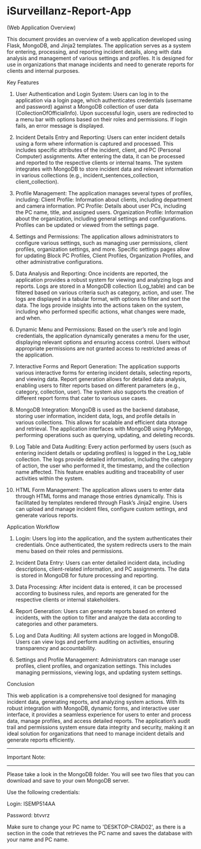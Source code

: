 # iSurveillanz-Report-App
(Web Application Overview)

This document provides an overview of a web application developed using Flask, MongoDB, and Jinja2 templates. The application serves as a system for entering, processing, and reporting incident details, along with data analysis and management of various settings and profiles. It is designed for use in organizations that manage incidents and need to generate reports for clients and internal purposes.


Key Features
1. User Authentication and Login System: 
Users can log in to the application via a login page, which authenticates credentials (username and password) against a MongoDB collection of user data (CollectionOfOfficialInfo).
Upon successful login, users are redirected to a menu bar with options based on their roles and permissions. If login fails, an error message is displayed.

2. Incident Details Entry and Reporting: 
Users can enter incident details using a form where information is captured and processed. This includes specific attributes of the incident, client, and PC (Personal Computer) assignments.
After entering the data, it can be processed and reported to the respective clients or internal teams.
The system integrates with MongoDB to store incident data and relevant information in various collections (e.g., incident_sentences_collection, client_collection).

3. Profile Management: 
The application manages several types of profiles, including:
Client Profile: Information about clients, including department and camera information.
PC Profile: Details about user PCs, including the PC name, title, and assigned users.
Organization Profile: Information about the organization, including general settings and configurations.
Profiles can be updated or viewed from the settings page.

4. Settings and Permissions: 
The application allows administrators to configure various settings, such as managing user permissions, client profiles, organization settings, and more.
Specific settings pages allow for updating Block PC Profiles, Client Profiles, Organization Profiles, and other administrative configurations.

5. Data Analysis and Reporting: 
Once incidents are reported, the application provides a robust system for viewing and analyzing logs and reports.
Logs are stored in a MongoDB collection (Log_table) and can be filtered based on various criteria such as category, action, and user. The logs are displayed in a tabular format, with options to filter and sort the data.
The logs provide insights into the actions taken on the system, including who performed specific actions, what changes were made, and when.

6. Dynamic Menu and Permissions: 
Based on the user’s role and login credentials, the application dynamically generates a menu for the user, displaying relevant options and ensuring access control.
Users without appropriate permissions are not granted access to restricted areas of the application.

7. Interactive Forms and Report Generation: 
The application supports various interactive forms for entering incident details, selecting reports, and viewing data.
Report generation allows for detailed data analysis, enabling users to filter reports based on different parameters (e.g., category, collection, user).
The system also supports the creation of different report forms that cater to various use cases.

8. MongoDB Integration: 
MongoDB is used as the backend database, storing user information, incident data, logs, and profile details in various collections. This allows for scalable and efficient data storage and retrieval.
The application interfaces with MongoDB using PyMongo, performing operations such as querying, updating, and deleting records.

9. Log Table and Data Auditing: 
Every action performed by users (such as entering incident details or updating profiles) is logged in the Log_table collection.
The logs provide detailed information, including the category of action, the user who performed it, the timestamp, and the collection name affected.
This feature enables auditing and traceability of user activities within the system.

10. HTML Form Management: 
The application allows users to enter data through HTML forms and manage those entries dynamically. This is facilitated by templates rendered through Flask’s Jinja2 engine.
Users can upload and manage incident files, configure custom settings, and generate various reports.


Application Workflow
1. Login:
Users log into the application, and the system authenticates their credentials.
Once authenticated, the system redirects users to the main menu based on their roles and permissions.

2. Incident Data Entry:
Users can enter detailed incident data, including descriptions, client-related information, and PC assignments.
The data is stored in MongoDB for future processing and reporting.

3. Data Processing:
After incident data is entered, it can be processed according to business rules, and reports are generated for the respective clients or internal stakeholders.

4. Report Generation:
Users can generate reports based on entered incidents, with the option to filter and analyze the data according to categories and other parameters.

5. Log and Data Auditing:
All system actions are logged in MongoDB. Users can view logs and perform auditing on activities, ensuring transparency and accountability.

6. Settings and Profile Management:
Administrators can manage user profiles, client profiles, and organization settings. This includes managing permissions, viewing logs, and updating system settings.


Conclusion

This web application is a comprehensive tool designed for managing incident data, generating reports, and analyzing system actions. With its robust integration with MongoDB, dynamic forms, and interactive user interface, it provides a seamless experience for users to enter and process data, manage profiles, and access detailed reports. The application’s audit trail and permissions system ensure data integrity and security, making it an ideal solution for organizations that need to manage incident details and generate reports efficiently.



________________
Important Note:
________________

Please take a look in the MongoDB folder. You will see two files that you can download and save to your own MongoDB server.

Use the following credentials:

Login: ISEMP514AA

Password: btvvrz

Make sure to change your PC name to 'DESKTOP-CRAD02', as there is a section in the code that retrieves the PC name and saves the database with your name and PC name.
